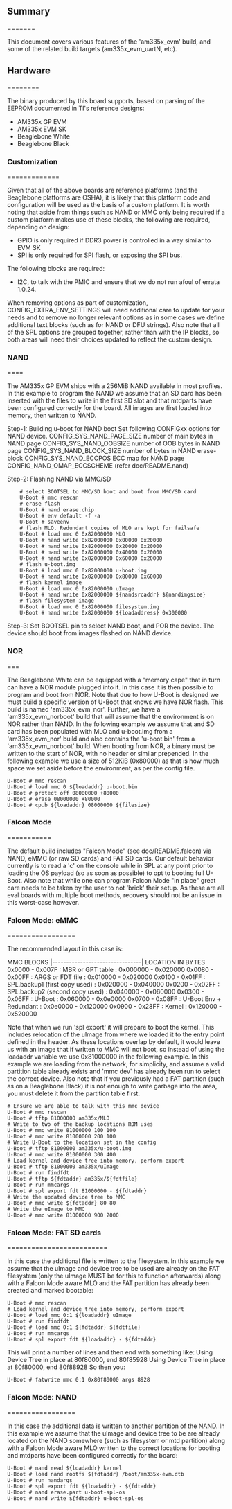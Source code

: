 ## Summary
=======

This document covers various features of the 'am335x_evm' build, and some of
the related build targets (am335x_evm_uartN, etc).

## Hardware
========

The binary produced by this board supports, based on parsing of the EEPROM
documented in TI's reference designs:
- AM335x GP EVM
- AM335x EVM SK
- Beaglebone White
- Beaglebone Black

### Customization
=============

Given that all of the above boards are reference platforms (and the
Beaglebone platforms are OSHA), it is likely that this platform code and
configuration will be used as the basis of a custom platform.  It is
worth noting that aside from things such as NAND or MMC only being
required if a custom platform makes use of these blocks, the following
are required, depending on design:

- GPIO is only required if DDR3 power is controlled in a way similar to
  EVM SK
- SPI is only required for SPI flash, or exposing the SPI bus.

The following blocks are required:
- I2C, to talk with the PMIC and ensure that we do not run afoul of
  errata 1.0.24.

When removing options as part of customization,
CONFIG_EXTRA_ENV_SETTINGS will need additional care to update for your
needs and to remove no longer relevant options as in some cases we
define additional text blocks (such as for NAND or DFU strings).  Also
note that all of the SPL options are grouped together, rather than with
the IP blocks, so both areas will need their choices updated to reflect
the custom design.

### NAND
====

The AM335x GP EVM ships with a 256MiB NAND available in most profiles.  In
this example to program the NAND we assume that an SD card has been
inserted with the files to write in the first SD slot and that mtdparts
have been configured correctly for the board. All images are first loaded
into memory, then written to NAND.

Step-1: Building u-boot for NAND boot
	Set following CONFIGxx options for NAND device.
	CONFIG_SYS_NAND_PAGE_SIZE	number of main bytes in NAND page
	CONFIG_SYS_NAND_OOBSIZE		number of OOB bytes in NAND page
	CONFIG_SYS_NAND_BLOCK_SIZE	number of bytes in NAND erase-block
	CONFIG_SYS_NAND_ECCPOS		ECC map for NAND page
	CONFIG_NAND_OMAP_ECCSCHEME	(refer doc/README.nand)

Step-2: Flashing NAND via MMC/SD
```
	# select BOOTSEL to MMC/SD boot and boot from MMC/SD card
	U-Boot # mmc rescan
	# erase flash
	U-Boot # nand erase.chip
	U-Boot # env default -f -a
	U-Boot # saveenv
	# flash MLO. Redundant copies of MLO are kept for failsafe
	U-Boot # load mmc 0 0x82000000 MLO
	U-Boot # nand write 0x82000000 0x00000 0x20000
	U-Boot # nand write 0x82000000 0x20000 0x20000
	U-Boot # nand write 0x82000000 0x40000 0x20000
	U-Boot # nand write 0x82000000 0x60000 0x20000
	# flash u-boot.img
	U-Boot # load mmc 0 0x82000000 u-boot.img
	U-Boot # nand write 0x82000000 0x80000 0x60000
	# flash kernel image
	U-Boot # load mmc 0 0x82000000 uImage
	U-Boot # nand write 0x82000000 ${nandsrcaddr} ${nandimgsize}
	# flash filesystem image
	U-Boot # load mmc 0 0x82000000 filesystem.img
	U-Boot # nand write 0x82000000 ${loadaddress} 0x300000
```
Step-3: Set BOOTSEL pin to select NAND boot, and POR the device.
	The device should boot from images flashed on NAND device.

### NOR
===

The Beaglebone White can be equipped with a "memory cape" that in turn can
have a NOR module plugged into it.  In this case it is then possible to
program and boot from NOR.  Note that due to how U-Boot is designed we
must build a specific version of U-Boot that knows we have NOR flash.  This
build is named 'am335x_evm_nor'.  Further, we have a 'am335x_evm_norboot'
build that will assume that the environment is on NOR rather than NAND.  In
the following example we assume that and SD card has been populated with
MLO and u-boot.img from a 'am335x_evm_nor' build and also contains the
'u-boot.bin' from a 'am335x_evm_norboot' build.  When booting from NOR, a
binary must be written to the start of NOR, with no header or similar
prepended.  In the following example we use a size of 512KiB (0x80000)
as that is how much space we set aside before the environment, as per
the config file.
```
U-Boot # mmc rescan
U-Boot # load mmc 0 ${loadaddr} u-boot.bin
U-Boot # protect off 08000000 +80000
U-Boot # erase 08000000 +80000
U-Boot # cp.b ${loadaddr} 08000000 ${filesize}
```
### Falcon Mode
===========

The default build includes "Falcon Mode" (see doc/README.falcon) via NAND,
eMMC (or raw SD cards) and FAT SD cards.  Our default behavior currently is
to read a 'c' on the console while in SPL at any point prior to loading the
OS payload (so as soon as possible) to opt to booting full U-Boot.  Also
note that while one can program Falcon Mode "in place" great care needs to
be taken by the user to not 'brick' their setup.  As these are all eval
boards with multiple boot methods, recovery should not be an issue in this
worst-case however.

### Falcon Mode: eMMC
=================

The recommended layout in this case is:

MMC BLOCKS      |--------------------------------| LOCATION IN BYTES
0x0000 - 0x007F : MBR or GPT table               : 0x000000 - 0x020000
0x0080 - 0x00FF : ARGS or FDT file               : 0x010000 - 0x020000
0x0100 - 0x01FF : SPL.backup1 (first copy used)  : 0x020000 - 0x040000
0x0200 - 0x02FF : SPL.backup2 (second copy used) : 0x040000 - 0x060000
0x0300 - 0x06FF : U-Boot                         : 0x060000 - 0x0e0000
0x0700 - 0x08FF : U-Boot Env + Redundant         : 0x0e0000 - 0x120000
0x0900 - 0x28FF : Kernel                         : 0x120000 - 0x520000

Note that when we run 'spl export' it will prepare to boot the kernel.
This includes relocation of the uImage from where we loaded it to the entry
point defined in the header.  As these locations overlap by default, it
would leave us with an image that if written to MMC will not boot, so
instead of using the loadaddr variable we use 0x81000000 in the following
example.  In this example we are loading from the network, for simplicity,
and assume a valid partition table already exists and 'mmc dev' has already
been run to select the correct device.  Also note that if you previously
had a FAT partition (such as on a Beaglebone Black) it is not enough to
write garbage into the area, you must delete it from the partition table
first.
```
# Ensure we are able to talk with this mmc device
U-Boot # mmc rescan
U-Boot # tftp 81000000 am335x/MLO
# Write to two of the backup locations ROM uses
U-Boot # mmc write 81000000 100 100
U-Boot # mmc write 81000000 200 100
# Write U-Boot to the location set in the config
U-Boot # tftp 81000000 am335x/u-boot.img
U-Boot # mmc write 81000000 300 400
# Load kernel and device tree into memory, perform export
U-Boot # tftp 81000000 am335x/uImage
U-Boot # run findfdt
U-Boot # tftp ${fdtaddr} am335x/${fdtfile}
U-Boot # run mmcargs
U-Boot # spl export fdt 81000000 - ${fdtaddr}
# Write the updated device tree to MMC
U-Boot # mmc write ${fdtaddr} 80 80
# Write the uImage to MMC
U-Boot # mmc write 81000000 900 2000
```
### Falcon Mode: FAT SD cards
=========================

In this case the additional file is written to the filesystem.  In this
example we assume that the uImage and device tree to be used are already on
the FAT filesystem (only the uImage MUST be for this to function
afterwards) along with a Falcon Mode aware MLO and the FAT partition has
already been created and marked bootable:
```
U-Boot # mmc rescan
# Load kernel and device tree into memory, perform export
U-Boot # load mmc 0:1 ${loadaddr} uImage
U-Boot # run findfdt
U-Boot # load mmc 0:1 ${fdtaddr} ${fdtfile}
U-Boot # run mmcargs
U-Boot # spl export fdt ${loadaddr} - ${fdtaddr}
```
This will print a number of lines and then end with something like:
   Using Device Tree in place at 80f80000, end 80f85928
   Using Device Tree in place at 80f80000, end 80f88928
So then you:

`U-Boot # fatwrite mmc 0:1 0x80f80000 args 8928`

### Falcon Mode: NAND
=================

In this case the additional data is written to another partition of the
NAND.  In this example we assume that the uImage and device tree to be are
already located on the NAND somewhere (such as filesystem or mtd partition)
along with a Falcon Mode aware MLO written to the correct locations for
booting and mtdparts have been configured correctly for the board:
```
U-Boot # nand read ${loadaddr} kernel
U-Boot # load nand rootfs ${fdtaddr} /boot/am335x-evm.dtb
U-Boot # run nandargs
U-Boot # spl export fdt ${loadaddr} - ${fdtaddr}
U-Boot # nand erase.part u-boot-spl-os
U-Boot # nand write ${fdtaddr} u-boot-spl-os
```
